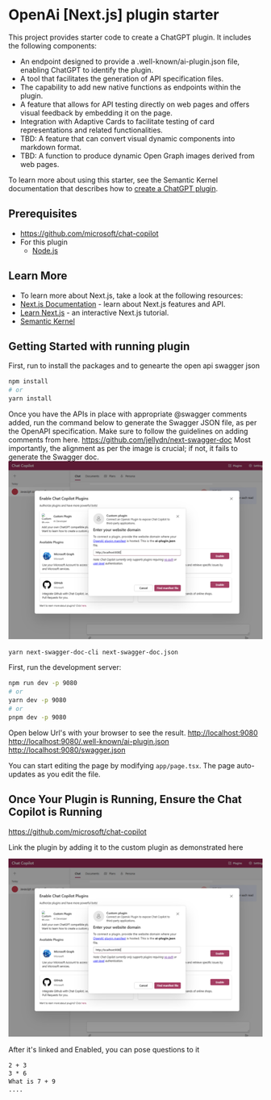 # OpenAi [Next.js] plugin starter

This project provides starter code to create a ChatGPT plugin. It includes the following components:

- An endpoint designed to provide a .well-known/ai-plugin.json file, enabling ChatGPT to identify the plugin.
- A tool that facilitates the generation of API specification files.
- The capability to add new native functions as endpoints within the plugin.
- A feature that allows for API testing directly on web pages and offers visual feedback by embedding it on the page.
- Integration with Adaptive Cards to facilitate testing of card representations and related functionalities. 
- TBD: A feature that can convert visual dynamic components into markdown format.
- TBD: A function to produce dynamic Open Graph images derived from web pages.
 
To learn more about using this starter, see the Semantic Kernel documentation that describes how to [create a ChatGPT plugin](https://learn.microsoft.com/en-us/semantic-kernel/ai-orchestration/chatgpt-plugins).

## Prerequisites 
* https://github.com/microsoft/chat-copilot 
* For this plugin 
    - [Node.js](https://nodejs.org/en)

## Learn More
- To learn more about Next.js, take a look at the following resources:
- [Next.js Documentation](https://nextjs.org/docs) - learn about Next.js features and API.
- [Learn Next.js](https://nextjs.org/learn) - an interactive Next.js tutorial.  
- [Semantic Kernel](https://github.com/microsoft/semantic-kernel)


## Getting Started with running plugin

First, run to install the packages and to genearte the open api swagger json
```bash
npm install 
# or
yarn install  
```

Once you have the APIs in place with appropriate @swagger comments added, run the command below to generate the Swagger JSON file, as per the OpenAPI specification. Make sure to follow the guidelines on adding comments from here. https://github.com/jellydn/next-swagger-doc 
Most importantly, the alignment as per the image is crucial; if not, it fails to generate the Swagger doc.
![Alt text](image.png)
```
yarn next-swagger-doc-cli next-swagger-doc.json
```

First, run the development server:

```bash
npm run dev -p 9080
# or
yarn dev -p 9080
# or
pnpm dev -p 9080
```

Open below Url's with your browser to see the result.
[http://localhost:9080](http://localhost:9080) 
[http://localhost:9080/.well-known/ai-plugin.json](http://localhost:9080/.well-known/ai-plugin.json)
[http://localhost:9080/swagger.json](http://localhost:9080/swagger.json)


You can start editing the page by modifying `app/page.tsx`. The page auto-updates as you edit the file. 

## Once Your Plugin is Running, Ensure the Chat Copilot is Running
https://github.com/microsoft/chat-copilot  

Link the plugin by adding it to the custom plugin as demonstrated here

![Alt text](image.png)

After it's linked and Enabled, you can pose questions to it
```
2 + 3
3 * 6 
What is 7 + 9
....
```